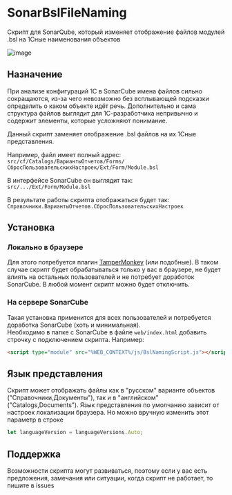 # SonarBslFileNaming
Скрипт для SonarQube, который изменяет отображение файлов модулей .bsl на 1Сные наименования объектов

![image](https://github.com/SeiOkami/SonarBslFileNaming/assets/42138875/1c54b8e9-01a2-4058-8f76-8967726f7cc1)

## Назначение
При анализе конфигураций 1С в SonarCube имена файлов сильно сокращаются, из-за чего невозможно без всплывающей подсказки определить о каком объекте идёт речь. Дополнительно и сама структура файлов выглядит для 1С-разработчика непривычно и содержит элементы, которые усложняют понимание.

Данный скрипт заменяет отображение .bsl файлов на их 1Сные представления.

Например, файл имеет полный адрес:  
`src/cf/Catalogs/ВариантыОтчетов/Forms/СбросПользовательскихНастроек/Ext/Form/Module.bsl`

В интерфейсе SonarCube он выглядит так:  
`src/.../Ext/Form/Module.bsl`

В результате работы скрипта отображаться будет так:  
`Справочники.ВариантыОтчетов.СбросПользовательскихНастроек`

## Установка

### Локально в браузере
Для этого потребуется плагин [TamperMonkey](https://www.tampermonkey.net/) (или подобные). В таком случае скрипт будет обрабатываться только у вас в браузере, не будет влиять на остальных пользователей и не потребует доработок SonarCube. В любой момент скрипт можно будет отключить.

### На сервере SonarCube
Такая установка применится для всех пользователей и потребуется доработка SonarCube (хоть и минимальная).  
Необходимо в папке с SonarCube в файле `web/index.html` добавить строчку с подключением скрипта. Например:

```html
<script type="module" src="%WEB_CONTEXT%/js/BslNamingScript.js"></script>
```

## Язык представления

Скрипт может отображать файлы как в "русском" варианте объектов ("Справочники,Документы"), так и в "английском" ("Catalogs,Documents"). Язык представления по умолчанию зависит от настроек локализации браузера. Но можно вручную изменить этот параметр в строке

```js
let languageVersion = languageVersions.Auto;
```

## Поддержка

Возможности скрипта могут развиваться, поэтому если у вас есть предложения, замечания или ситуации, когда скрипт не работает, то пишите в issues
